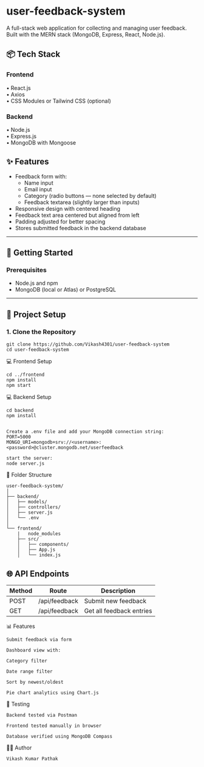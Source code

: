 # user-feedback-system

A full-stack web application for collecting and managing user feedback. Built with the MERN stack (MongoDB, Express, React, Node.js).

## 📦 Tech Stack

### Frontend
• React.js  
• Axios  
• CSS Modules or Tailwind CSS (optional)

### Backend
• Node.js  
• Express.js  
• MongoDB with Mongoose  


## ✨ Features

- Feedback form with:
  - Name input
  - Email input
  - Category (radio buttons — none selected by default)
  - Feedback textarea (slightly larger than inputs)
- Responsive design with centered heading
- Feedback text area centered but aligned from left
- Padding adjusted for better spacing
- Stores submitted feedback in the backend database

---

## 🏁 Getting Started

### Prerequisites

- Node.js and npm
- MongoDB (local or Atlas) or PostgreSQL

---

## 🚀 Project Setup

### 1. Clone the Repository
```
git clone https://github.com/Vikash4301/user-feedback-system
cd user-feedback-system
```


 💻 Frontend Setup
 ```
 cd ../frontend
npm install
npm start
```


💻 Backend Setup
```
cd backend
npm install


Create a .env file and add your MongoDB connection string:
PORT=5000
MONGO_URI=mongodb+srv://<username>:<password>@cluster.mongodb.net/userfeedback

start the server:
node server.js
```

📂 Folder Structure
```
user-feedback-system/
│
├── backend/
│   ├── models/
│   ├── controllers/
│   ├── server.js
│   └── .env
│
└── frontend/
    |   node_modules
    ├── src/
    │   ├── components/
    │   ├── App.js
    │   └── index.js
```

## 🌐 API Endpoints

| Method | Route                  | Description               |
|--------|------------------------|---------------------------|
| POST   | /api/feedback          | Submit new feedback       |
| GET    | /api/feedback          | Get all feedback entries  |


📊 Features
```
Submit feedback via form

Dashboard view with:

Category filter

Date range filter

Sort by newest/oldest

Pie chart analytics using Chart.js
```


🧪 Testing
```
Backend tested via Postman

Frontend tested manually in browser

Database verified using MongoDB Compass
```

👨‍💻 Author
```
Vikash Kumar Pathak
```










